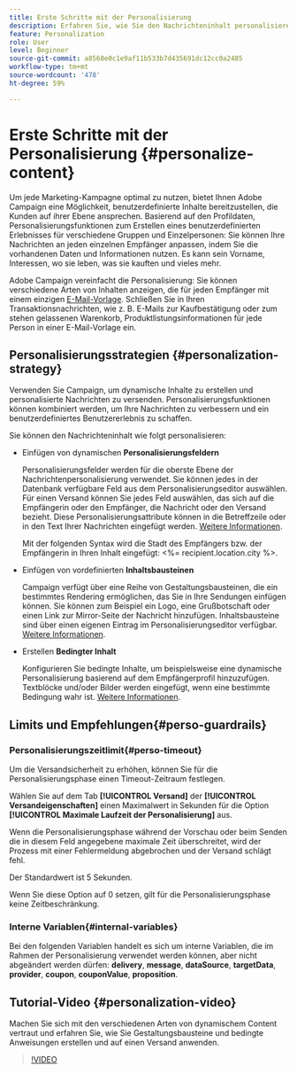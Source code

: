 ```yaml
---
title: Erste Schritte mit der Personalisierung
description: Erfahren Sie, wie Sie den Nachrichteninhalt personalisieren.
feature: Personalization
role: User
level: Beginner
source-git-commit: a8568e0c1e9af11b533b7d435691dc12cc0a2485
workflow-type: tm+mt
source-wordcount: '478'
ht-degree: 59%

---
```


# Erste Schritte mit der Personalisierung {#personalize-content}

Um jede Marketing-Kampagne optimal zu nutzen, bietet Ihnen Adobe Campaign eine Möglichkeit, benutzerdefinierte Inhalte bereitzustellen, die Kunden auf ihrer Ebene ansprechen. Basierend auf den Profildaten, Personalisierungsfunktionen zum Erstellen eines benutzerdefinierten Erlebnisses für verschiedene Gruppen und Einzelpersonen: Sie können Ihre Nachrichten an jeden einzelnen Empfänger anpassen, indem Sie die vorhandenen Daten und Informationen nutzen. Es kann sein Vorname, Interessen, wo sie leben, was sie kauften und vieles mehr.

Adobe Campaign vereinfacht die Personalisierung: Sie können verschiedene Arten von Inhalten anzeigen, die für jeden Empfänger mit einem einzigen [E-Mail-Vorlage](create-templates.md). Schließen Sie in Ihren Transaktionsnachrichten, wie z. B. E-Mails zur Kaufbestätigung oder zum stehen gelassenen Warenkorb, Produktlistungsinformationen für jede Person in einer E-Mail-Vorlage ein.


## Personalisierungsstrategien {#personalization-strategy}

Verwenden Sie Campaign, um dynamische Inhalte zu erstellen und personalisierte Nachrichten zu versenden. Personalisierungsfunktionen können kombiniert werden, um Ihre Nachrichten zu verbessern und ein benutzerdefiniertes Benutzererlebnis zu schaffen.

Sie können den Nachrichteninhalt wie folgt personalisieren:

* Einfügen von dynamischen **Personalisierungsfeldern**

   Personalisierungsfelder werden für die oberste Ebene der Nachrichtenpersonalisierung verwendet. Sie können jedes in der Datenbank verfügbare Feld aus dem Personalisierungseditor auswählen. Für einen Versand können Sie jedes Feld auswählen, das sich auf die Empfängerin oder den Empfänger, die Nachricht oder den Versand bezieht. Diese Personalisierungsattribute können in die Betreffzeile oder in den Text Ihrer Nachrichten eingefügt werden. [Weitere Informationen](personalization-fields.md).

   Mit der folgenden Syntax wird die Stadt des Empfängers bzw. der Empfängerin in Ihren Inhalt eingefügt: &lt;%= recipient.location.city %>.

* Einfügen von vordefinierten **Inhaltsbausteinen**

   Campaign verfügt über eine Reihe von Gestaltungsbausteinen, die ein bestimmtes Rendering ermöglichen, das Sie in Ihre Sendungen einfügen können. Sie können zum Beispiel ein Logo, eine Grußbotschaft oder einen Link zur Mirror-Seite der Nachricht hinzufügen. Inhaltsbausteine sind über einen eigenen Eintrag im Personalisierungseditor verfügbar. [Weitere Informationen](personalization-blocks.md).

* Erstellen **Bedingter Inhalt**

   Konfigurieren Sie bedingte Inhalte, um beispielsweise eine dynamische Personalisierung basierend auf dem Empfängerprofil hinzuzufügen. Textblöcke und/oder Bilder werden eingefügt, wenn eine bestimmte Bedingung wahr ist. [Weitere Informationen](conditions.md).

<!--* Add **personalized offers**
    
    Insert personalized offers in your message content, depending on the recipient location, the current weather, or the last purchase order.
-->


## Limits und Empfehlungen{#perso-guardrails}

### Personalisierungszeitlimit{#perso-timeout}

Um die Versandsicherheit zu erhöhen, können Sie für die Personalisierungsphase einen Timeout-Zeitraum festlegen.

Wählen Sie auf dem Tab **[!UICONTROL Versand]** der **[!UICONTROL Versandeigenschaften]** einen Maximalwert in Sekunden für die Option **[!UICONTROL Maximale Laufzeit der Personalisierung]** aus.

Wenn die Personalisierungsphase während der Vorschau oder beim Senden die in diesem Feld angegebene maximale Zeit überschreitet, wird der Prozess mit einer Fehlermeldung abgebrochen und der Versand schlägt fehl.

Der Standardwert ist 5 Sekunden.

Wenn Sie diese Option auf 0 setzen, gilt für die Personalisierungsphase keine Zeitbeschränkung.


### Interne Variablen{#internal-variables}

Bei den folgenden Variablen handelt es sich um interne Variablen, die im Rahmen der Personalisierung verwendet werden können, aber nicht abgeändert werden dürfen: **delivery**, **message**, **dataSource**, **targetData**, **provider**, **coupon**, **couponValue**, **proposition**.


## Tutorial-Video {#personalization-video}

Machen Sie sich mit den verschiedenen Arten von dynamischem Content vertraut und erfahren Sie, wie Sie Gestaltungsbausteine und bedingte Anweisungen erstellen und auf einen Versand anwenden.


>[!VIDEO](https://video.tv.adobe.com/v/335734?quality=12)
